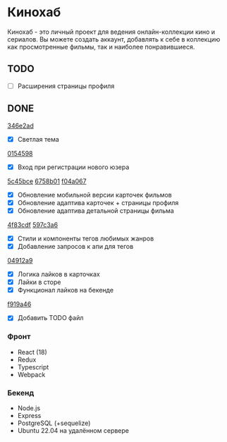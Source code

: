 # Кинохаб
Кинохаб - это личный проект для ведения онлайн-коллекции кино и сериалов.
Вы можете создать аккаунт, добавлять к себе в коллекцию как просмотренные фильмы, так и наиболее понравившиеся.

## TODO
- [ ] Расширения страницы профиля
## DONE

[346e2ad](https://github.com/tyradire/dev.danya-frontend/commit/346e2ad04d699206ca1ad8a3b4148a5bc35c7942)
- [x] Светлая тема

[0154598](https://github.com/tyradire/dev.danya-frontend/commit/01545985d3c1b47e2e2ac5aafdcdb47333ccd4b6)
- [x] Вход при регистрации нового юзера

[5c45bce](https://github.com/tyradire/dev.danya-frontend/commit/5c45bcecdf0bf0f7df89870c11ea00665c4ca897)
[6758b01](https://github.com/tyradire/dev.danya-frontend/commit/6758b01ffbf92871eafd906aa68c7a5981d2057b)
[f04a067](https://github.com/tyradire/dev.danya-frontend/commit/f04a06796e669cccd6affb8a04a0c0822e0183ed)
- [x] Обновление мобильной версии карточек фильмов
- [x] Обновление адаптива карточек + страницы профиля
- [x] Обновление адаптива детальной страницы фильма

[4f83cdf](https://github.com/tyradire/dev.danya-frontend/commit/4f83cdf0f9495adf12eecdd94aa0d9b22aa28e1c)
[597c3a6](https://github.com/tyradire/dev.danya-frontend/commit/597c3a68fed47cb4255b6780eda50b2a7091c2ee)
- [x] Стили и компоненты тегов любимых жанров
- [x] Добавление запросов к апи для тегов

[04912a9](https://github.com/tyradire/dev.danya-frontend/commit/04912a9d79cb3628e05499e561552ebeae8e4b57)
- [x]  Логика лайков в карточках
- [x]  Лайки в сторе
- [x]  Функционал лайков на бекенде

[f919a46](https://github.com/tyradire/dev.danya-frontend/commit/f919a46b5719bc6200e51edee11ea5bae3a793c0)
- [x] Добавить TODO файл

### Фронт
- React (18)
- Redux
- Typescript
- Webpack

### Бекенд
- Node.js
- Express
- PostgreSQL (+sequelize)
- Ubuntu 22.04 на удалённом сервере